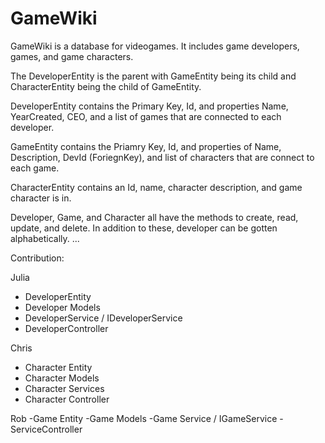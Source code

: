 # GameWiki
GameWiki is a database for videogames. It includes game developers, games, and game characters. 

The DeveloperEntity is the parent with GameEntity being its child and CharacterEntity being the child of GameEntity.

DeveloperEntity contains the Primary Key, Id, and properties Name, YearCreated, CEO, and a list of games that are connected to each developer. 

GameEntity contains the Priamry Key, Id, and properties of Name, Description, DevId (ForiegnKey), and list of characters that are connect to each game.

CharacterEntity contains an Id, name, character description, and game character is in.

Developer, Game, and Character all have the methods to create, read, update, and delete. 
In addition to these, developer can be gotten alphabetically.
...

Contribution: 

Julia
- DeveloperEntity
- Developer Models
- DeveloperService / IDeveloperService
- DeveloperController

Chris
- Character Entity
- Character Models
- Character Services
- Character Controller

Rob
-Game Entity
-Game Models
-Game Service / IGameService
-ServiceController
